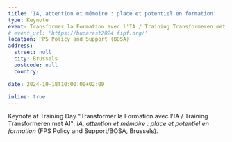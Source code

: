 ```yaml
---
title: 'IA, attention et mémoire : place et potentiel en formation'
type: Keynote
event: Transformer la Formation avec l'IA / Training Transformeren met AI
# event_url: 'https://bucarest2024.fipf.org/'
location: FPS Policy and Support (BOSA)
address:
  street: null
  city: Brussels
  postcode: null
  country: 

date: 2024-10-18T10:00:00+02:00

inline: true
---
```


Keynote at Training Day "Transformer la Formation avec l'IA / Training Transformeren met AI": _IA, attention et mémoire : place et potentiel en formation_ (FPS Policy and Support/BOSA, Brussels).
